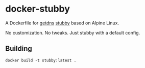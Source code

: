 # docker-stubby
A Dockerfile for [getdns](https://github.com/getdnsapi/getdns) [stubby](https://github.com/getdnsapi/stubby) based on Alpine Linux.

No customization. No tweaks. Just stubby with a default config.

## Building
```
docker build -t stubby:latest .
```